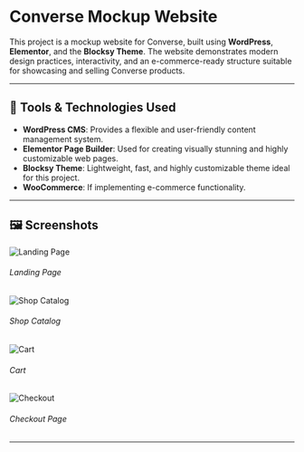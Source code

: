 # Converse Mockup Website

This project is a mockup website for Converse, built using **WordPress**, **Elementor**, and the **Blocksy Theme**. The website demonstrates modern design practices, interactivity, and an e-commerce-ready structure suitable for showcasing and selling Converse products.

---

## 🔧 Tools & Technologies Used
- **WordPress CMS**: Provides a flexible and user-friendly content management system.
- **Elementor Page Builder**: Used for creating visually stunning and highly customizable web pages.
- **Blocksy Theme**: Lightweight, fast, and highly customizable theme ideal for this project.
- **WooCommerce**: If implementing e-commerce functionality.

---

## 🖼️ Screenshots
![Landing Page](https://i.imgur.com/kLboCvC.jpeg)
###### Landing Page
![Shop Catalog](https://i.imgur.com/3MS5bjv.png)
###### Shop Catalog
![Cart](https://i.imgur.com/YCiolSk.png)
###### Cart
![Checkout](https://i.imgur.com/whcwCDZ.png)
###### Checkout Page

---

